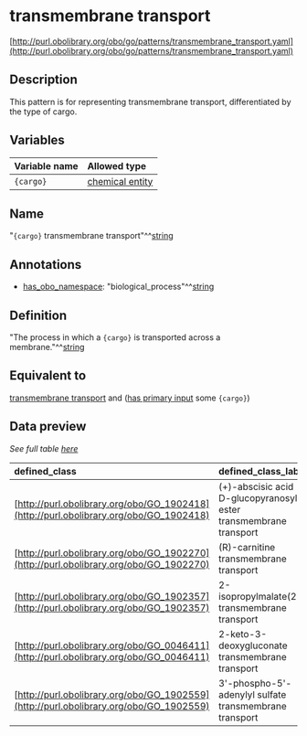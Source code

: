 # transmembrane transport

[http://purl.obolibrary.org/obo/go/patterns/transmembrane_transport.yaml](http://purl.obolibrary.org/obo/go/patterns/transmembrane_transport.yaml)

## Description

This pattern is for representing transmembrane transport, differentiated by the type of cargo.




## Variables

| Variable name | Allowed type |
|:--------------|:-------------|
| `{cargo}` | [chemical entity](http://purl.obolibrary.org/obo/CHEBI_24431) |

## Name

"`{cargo}` transmembrane transport"^^[string](http://www.w3.org/2001/XMLSchema#string)

## Annotations

- [has_obo_namespace](http://www.geneontology.org/formats/oboInOwl#hasOBONamespace): "biological_process"^^[string](http://www.w3.org/2001/XMLSchema#string)

## Definition

"The process in which a `{cargo}` is transported across a membrane."^^[string](http://www.w3.org/2001/XMLSchema#string)

## Equivalent to

[transmembrane transport](http://purl.obolibrary.org/obo/GO_0055085)  and ([has primary input](http://purl.obolibrary.org/obo/RO_0004009) some `{cargo}`)







## Data preview

*See full table [here](https://github.com/geneontology/go-ontology/tree/master/src/design_patterns/transmembrane_transport.tsv)*

| defined_class | defined_class_label | cargo | cargo_label |
|:--|:--|:--|:--|
| [http://purl.obolibrary.org/obo/GO_1902418](http://purl.obolibrary.org/obo/GO_1902418) | (+)-abscisic acid D-glucopyranosyl ester transmembrane transport | [http://purl.obolibrary.org/obo/CHEBI_62436](http://purl.obolibrary.org/obo/CHEBI_62436) | (+)-abscisic acid D-glucopyranosyl ester |
| [http://purl.obolibrary.org/obo/GO_1902270](http://purl.obolibrary.org/obo/GO_1902270) | (R)-carnitine transmembrane transport | [http://purl.obolibrary.org/obo/CHEBI_16347](http://purl.obolibrary.org/obo/CHEBI_16347) | (R)-carnitine |
| [http://purl.obolibrary.org/obo/GO_1902357](http://purl.obolibrary.org/obo/GO_1902357) | 2-isopropylmalate(2-) transmembrane transport | [http://purl.obolibrary.org/obo/CHEBI_28107](http://purl.obolibrary.org/obo/CHEBI_28107) | 2-isopropylmalate(2-) |
| [http://purl.obolibrary.org/obo/GO_0046411](http://purl.obolibrary.org/obo/GO_0046411) | 2-keto-3-deoxygluconate transmembrane transport | [http://purl.obolibrary.org/obo/CHEBI_57990](http://purl.obolibrary.org/obo/CHEBI_57990) | 2-dehydro-3-deoxy-D-gluconate |
| [http://purl.obolibrary.org/obo/GO_1902559](http://purl.obolibrary.org/obo/GO_1902559) | 3'-phospho-5'-adenylyl sulfate transmembrane transport | [http://purl.obolibrary.org/obo/CHEBI_58339](http://purl.obolibrary.org/obo/CHEBI_58339) | 3'-phosphonato-5'-adenylyl sulfate(4-) |

